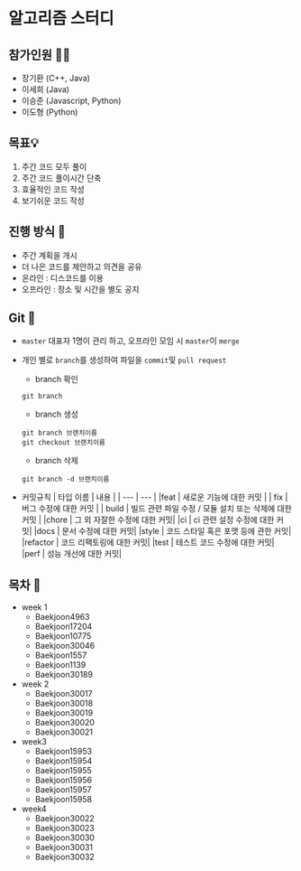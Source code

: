 # 알고리즘 스터디

## 참가인원 🙋‍♂️

- 장기환 (C++, Java)
- 이세희 (Java)
- 이승준 (Javascript, Python)
- 이도형 (Python)

## 목표💡

1. 주간 코드 모두 풀이
2. 주간 코드 풀이시간 단축
3. 효율적인 코드 작성
4. 보기쉬운 코드 작성

## 진행 방식 🎲
- 주간 계획을 개시
- 더 나은 코드를 제안하고 의견을 공유
- 온라인 : 디스코드를 이용
- 오프라인 : 장소 및 시간을 별도 공지

## Git 🌱

- `master` 대표자 1명이 관리 하고, 오프라인 모임 시 `master`이 `merge`

-  개인 별로 `branch`를 생성하여 파일을 `commit`및 `pull request`

    - branch 확인
    ```
    git branch
    ```
    - branch 생성
    ```
    git branch 브랜치이름
    git checkout 브랜치이름
    ```
    - branch 삭제
    ```
    git branch -d 브랜치이름
    ```

- 커밋규칙
    | 타입 이름 | 내용 |
    | --- | --- |
    |feat | 새로운 기능에 대한 커밋 |
    | fix | 버그 수정에 대한 커밋 |
    | build | 빌드 관련 파일 수정 / 모듈 설치 또는 삭제에 대한 커밋 |
    |chore | 그 외 자잘한 수정에 대한 커밋|
    |ci | ci 관련 설정 수정에 대한 커밋|
    |docs | 문서 수정에 대한 커밋|
    |style | 코드 스타일 혹은 포맷 등에 관한 커밋|
    |refactor | 코드 리팩토링에 대한 커밋|
    |test | 테스트 코드 수정에 대한 커밋|
    |perf | 성능 개선에 대한 커밋|


## 목차 🔎
- week 1
    - Baekjoon4963  
    - Baekjoon17204    
    - Baekjoon10775  
    - Baekjoon30046 
    - Baekjoon1557
    - Baekjoon1139
    - Baekjoon30189
- week 2
    - Baekjoon30017
    - Baekjoon30018
    - Baekjoon30019
    - Baekjoon30020
    - Baekjoon30021
- week3
    - Baekjoon15953
    - Baekjoon15954
    - Baekjoon15955
    - Baekjoon15956
    - Baekjoon15957
    - Baekjoon15958
- week4
    - Baekjoon30022
    - Baekjoon30023
    - Baekjoon30030
    - Baekjoon30031
    - Baekjoon30032